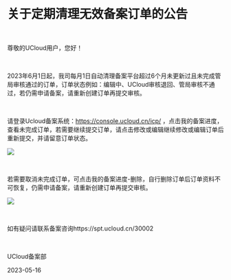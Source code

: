 # 关于定期清理无效备案订单的公告

<br/>

尊敬的UCloud用户，您好！

 <br/>

2023年6月1日起，我司每月1日自动清理备案平台超过6个月未更新过且未完成管局审核通过的订单，订单状态例如：编辑中、UCloud审核退回、管局审核不通过，若仍需申请备案，请重新创建订单再提交审核。

 <br/>

请登录Ucloud备案系统：https://console.ucloud.cn/icp/ ，点击我的备案进度，查看未完成订单，若需要继续提交订单，请点击修改或编辑继续修改或编辑订单后重新提交，并请留意订单状态。

![](https://www-s.ucloud.cn/2023/05/f9757362024bf89c226441bd9adcadeb_1684216369108.png)

 <br/>

若需要取消未完成订单，可点击我的备案进度-删除，自行删除订单后订单资料不可恢复，仍需申请备案，请重新创建订单再提交审核。

![](https://www-s.ucloud.cn/2023/05/bb8838c15f5516af45875e9652fa964a_1684216441418.png)

 <br/>

如有疑问请联系备案咨询https://spt.ucloud.cn/30002

 <br/>

UCloud备案部

2023-05-16